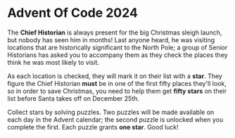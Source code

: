 # Advent Of Code 2024

The **Chief Historian** is always present for the big Christmas sleigh launch, but nobody has seen him in months! Last anyone heard, he was
visiting locations that are historically significant to the North Pole; a group of Senior Historians has asked you to accompany them as they
check the places they think he was most likely to visit.

As each location is checked, they will mark it on their list with a **star**. They figure the Chief Historian **must** be in one of the
first fifty places they'll look, so in order to save Christmas, you need to help them get **fifty stars** on their list before Santa takes
off on December 25th.

Collect stars by solving puzzles. Two puzzles will be made available on each day in the Advent calendar; the second puzzle is unlocked when
you complete the first. Each puzzle grants **one star**. Good luck!
